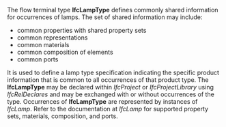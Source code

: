 The flow terminal type **IfcLampType** defines commonly shared information for occurrences of lamps. The set of shared information may include:

* common properties with shared property sets
* common representations
* common materials
* common composition of elements
* common ports

It is used to define a lamp type specification indicating the specific product information that is common to all occurrences of that product type. The **IfcLampType** may be declared within _IfcProject_ or _IfcProjectLibrary_ using _IfcRelDeclares_ and may be exchanged with or without occurrences of the type. Occurrences of **IfcLampType** are represented by instances of _IfcLamp_. Refer to the documentation at _IfcLamp_ for supported property sets, materials, composition, and ports.